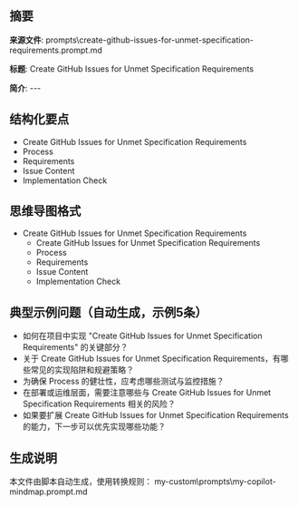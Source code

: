 ## 摘要

**来源文件**: prompts\create-github-issues-for-unmet-specification-requirements.prompt.md

**标题**: Create GitHub Issues for Unmet Specification Requirements

**简介**: ---

## 结构化要点

- Create GitHub Issues for Unmet Specification Requirements
- Process
- Requirements
- Issue Content
- Implementation Check

## 思维导图格式

- Create GitHub Issues for Unmet Specification Requirements
  - Create GitHub Issues for Unmet Specification Requirements
  - Process
  - Requirements
  - Issue Content
  - Implementation Check

## 典型示例问题（自动生成，示例5条）

- 如何在项目中实现 "Create GitHub Issues for Unmet Specification Requirements" 的关键部分？
- 关于 Create GitHub Issues for Unmet Specification Requirements，有哪些常见的实现陷阱和规避策略？
- 为确保 Process 的健壮性，应考虑哪些测试与监控措施？
- 在部署或运维层面，需要注意哪些与 Create GitHub Issues for Unmet Specification Requirements 相关的风险？
- 如果要扩展 Create GitHub Issues for Unmet Specification Requirements 的能力，下一步可以优先实现哪些功能？

## 生成说明

本文件由脚本自动生成，使用转换规则： my-custom\prompts\my-copilot-mindmap.prompt.md
